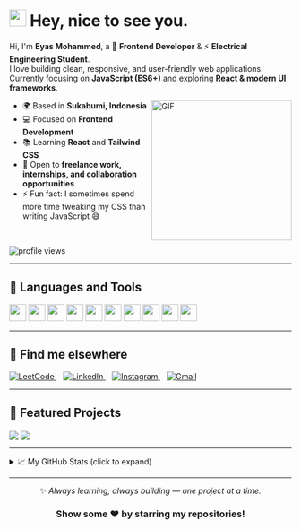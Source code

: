 <h1>
  <img src="https://emojis.slackmojis.com/emojis/images/1531849430/4246/blob-sunglasses.gif?1531849430" width="30"/>
  Hey, nice to see you.
</h1>

Hi, I'm **Eyas Mohammed**, a 🎨 **Frontend Developer** & ⚡ **Electrical Engineering Student**.  
I love building clean, responsive, and user-friendly web applications.  
Currently focusing on **JavaScript (ES6+)** and exploring **React & modern UI frameworks**.  

<img align="right" alt="GIF" height="250" src="https://media.giphy.com/media/3ohzdKvLT1DxFxhZAI/giphy.gif" />

- 🌍 Based in **Sukabumi, Indonesia**  
- 💻 Focused on **Frontend Development**  
- 📚 Learning **React** and **Tailwind CSS**  
- 🤝 Open to **freelance work, internships, and collaboration opportunities**  
- ⚡ Fun fact: I sometimes spend more time tweaking my CSS than writing JavaScript 😅  

<br>

<p align="left">
  <img src="https://komarev.com/ghpvc/?username=Eyasdm&color=blue" alt="profile views"/>
</p>

---

## 🧰 Languages and Tools

<code><img height="30" src="https://cdn.jsdelivr.net/gh/devicons/devicon/icons/html5/html5-original.svg"></code>
<code><img height="30" src="https://cdn.jsdelivr.net/gh/devicons/devicon/icons/css3/css3-original.svg"></code>
<code><img height="30" src="https://cdn.jsdelivr.net/gh/devicons/devicon/icons/sass/sass-original.svg"></code>
<code><img height="30" src="https://cdn.jsdelivr.net/gh/devicons/devicon/icons/javascript/javascript-original.svg"></code>
<code><img height="30" src="https://cdn.jsdelivr.net/gh/devicons/devicon/icons/react/react-original.svg"></code>
<code><img height="30" src="https://cdn.jsdelivr.net/gh/devicons/devicon/icons/git/git-original.svg"></code>
<code><img height="30" src="https://cdn.jsdelivr.net/gh/devicons/devicon/icons/github/github-original.svg"></code>
<code><img height="30" src="https://cdn.jsdelivr.net/gh/devicons/devicon/icons/vscode/vscode-original.svg"></code>
<code><img height="30" src="https://cdn.jsdelivr.net/gh/devicons/devicon/icons/npm/npm-original-wordmark.svg"></code>
<code><img height="30" src="https://cdn.jsdelivr.net/gh/devicons/devicon/icons/netlify/netlify-original.svg"></code>

---

## 🔗 Find me elsewhere

<p align="left">
  <a href="https://leetcode.com/u/zdqb922tCD/">
    <img src="https://img.shields.io/badge/LeetCode-000000?style=for-the-badge&logo=leetcode&logoColor=yellow" alt="LeetCode"/>
  </a>&nbsp;&nbsp;
  
  <a href="https://www.linkedin.com/in/eyas-adam-20a168230">
    <img src="https://img.shields.io/badge/LinkedIn-0A66C2?style=for-the-badge&logo=linkedin&logoColor=white" alt="LinkedIn"/>
  </a>&nbsp;&nbsp;
  
  <a href="https://www.instagram.com/eyas.adam">
    <img src="https://img.shields.io/badge/Instagram-E4405F?style=for-the-badge&logo=instagram&logoColor=white" alt="Instagram"/>
  </a>&nbsp;&nbsp;

  <a href="mailto:eyasmohammed@example.com">
    <img src="https://img.shields.io/badge/Gmail-D14836?style=for-the-badge&logo=gmail&logoColor=white" alt="Gmail"/>
  </a>
</p>

---

## 📌 Featured Projects  

<a href="https://github.com/Eyasdm/weather-app" target="_blank">
  <img align="center" src="https://github-readme-stats.vercel.app/api/pin/?username=Eyasdm&repo=weather-app&theme=dracula" />
</a>
<a href="https://github.com/Eyasdm/bankist" target="_blank">
  <img align="center" src="https://github-readme-stats.vercel.app/api/pin/?username=Eyasdm&repo=bankist&theme=dracula" />
</a>

---

<details>
  <summary>📈 My GitHub Stats (click to expand)</summary>

  <p align="center">
    <img src="https://github-readme-stats.vercel.app/api?username=Eyasdm&show_icons=true&theme=gotham" alt="Eyasdm's GitHub Stats"/>
  </p>

  <p align="center">
    <img src="https://github-readme-streak-stats.herokuapp.com?user=Eyasdm&theme=tokyonight&hide_border=true" alt="GitHub Streak"/>
  </p>

</details>

---

<div align="center">

✨ *Always learning, always building — one project at a time.*  
### Show some ❤️ by starring my repositories!
</div>

